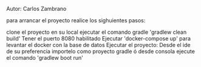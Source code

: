 Autor: Carlos Zambrano

para arrancar el proyecto realice los sighuientes pasos:

clone el proyecto en su local
ejecutar el comando gradle 'gradlew clean build'
Tener el puerto 8080 habilitado
Ejecutar 'docker-compose up' para levantar el docker con la base de datos
Ejecutar el proyecto: Desde el ide de su preferencia importelo como proyecto gradle ó desde consola ejecute el comando 'gradlew boot run'